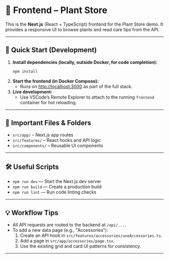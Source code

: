 # 🌱 Frontend – Plant Store

This is the **Next.js** (React + TypeScript) frontend for the Plant Store demo.
It provides a responsive UI to browse plants and read care tips from the API.

---

## 🚀 Quick Start (Development)

1. **Install dependencies (locally, outside Docker, for code completion):**
   ```sh
   npm install
   ```
2. **Start the frontend (in Docker Compose):**
   - Runs on [http://localhost:3000](http://localhost:3000) as part of the full stack.
3. **Live development:**
   - Use VSCode’s Remote Explorer to attach to the running `frontend` container for hot reloading.

---

## 📁 Important Files & Folders

- `src/app/` – Next.js app routes
- `src/features/` – React hooks and API logic
- `src/components/` – Reusable UI components

---

## 🛠️ Useful Scripts

- `npm run dev` — Start the Next.js dev server
- `npm run build` — Create a production build
- `npm run lint` — Run code linting checks

---

## 💡 Workflow Tips

- All API requests are routed to the backend at `/api/...`.
- To add a new data page (e.g., "Accessories"):
  1. Create an API hook in `src/features/accessories/useAccessories.ts`.
  2. Add a page in `src/app/accessories/page.tsx`.
  3. Use the existing grid and card UI patterns for consistency.

---
